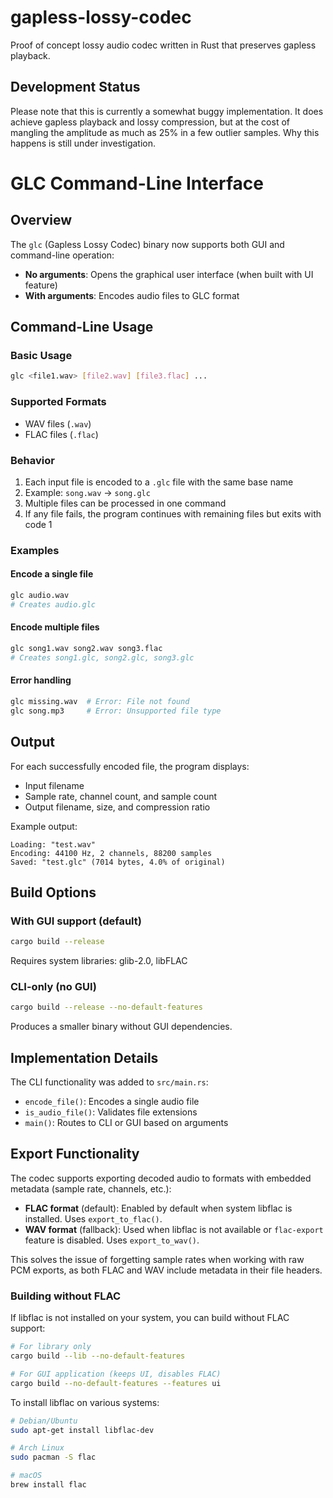 # gapless-lossy-codec
Proof of concept lossy audio codec written in Rust that preserves gapless playback.

## Development Status
Please note that this is currently a somewhat buggy implementation. 
It does achieve gapless playback and lossy compression, 
but at the cost of mangling the amplitude as much as 25% in a few outlier samples. 
Why this happens is still under investigation.

# GLC Command-Line Interface

## Overview

The `glc` (Gapless Lossy Codec) binary now supports both GUI and command-line operation:

- **No arguments**: Opens the graphical user interface (when built with UI feature)
- **With arguments**: Encodes audio files to GLC format

## Command-Line Usage

### Basic Usage

```bash
glc <file1.wav> [file2.wav] [file3.flac] ...
```

### Supported Formats

- WAV files (`.wav`)
- FLAC files (`.flac`)

### Behavior

1. Each input file is encoded to a `.glc` file with the same base name
2. Example: `song.wav` → `song.glc`
3. Multiple files can be processed in one command
4. If any file fails, the program continues with remaining files but exits with code 1

### Examples

#### Encode a single file
```bash
glc audio.wav
# Creates audio.glc
```

#### Encode multiple files
```bash
glc song1.wav song2.wav song3.flac
# Creates song1.glc, song2.glc, song3.glc
```

#### Error handling
```bash
glc missing.wav  # Error: File not found
glc song.mp3     # Error: Unsupported file type
```

## Output

For each successfully encoded file, the program displays:
- Input filename
- Sample rate, channel count, and sample count
- Output filename, size, and compression ratio

Example output:
```
Loading: "test.wav"
Encoding: 44100 Hz, 2 channels, 88200 samples
Saved: "test.glc" (7014 bytes, 4.0% of original)
```

## Build Options

### With GUI support (default)
```bash
cargo build --release
```
Requires system libraries: glib-2.0, libFLAC

### CLI-only (no GUI)
```bash
cargo build --release --no-default-features
```
Produces a smaller binary without GUI dependencies.

## Implementation Details

The CLI functionality was added to `src/main.rs`:
- `encode_file()`: Encodes a single audio file
- `is_audio_file()`: Validates file extensions
- `main()`: Routes to CLI or GUI based on arguments

## Export Functionality
The codec supports exporting decoded audio to formats with embedded metadata (sample rate, channels, etc.):
- **FLAC format** (default): Enabled by default when system libflac is installed. Uses `export_to_flac()`.
- **WAV format** (fallback): Used when libflac is not available or `flac-export` feature is disabled. Uses `export_to_wav()`.

This solves the issue of forgetting sample rates when working with raw PCM exports, as both FLAC and WAV include metadata in their file headers.

### Building without FLAC
If libflac is not installed on your system, you can build without FLAC support:
```bash
# For library only
cargo build --lib --no-default-features

# For GUI application (keeps UI, disables FLAC)
cargo build --no-default-features --features ui
```

To install libflac on various systems:
```bash
# Debian/Ubuntu
sudo apt-get install libflac-dev

# Arch Linux
sudo pacman -S flac

# macOS
brew install flac
```